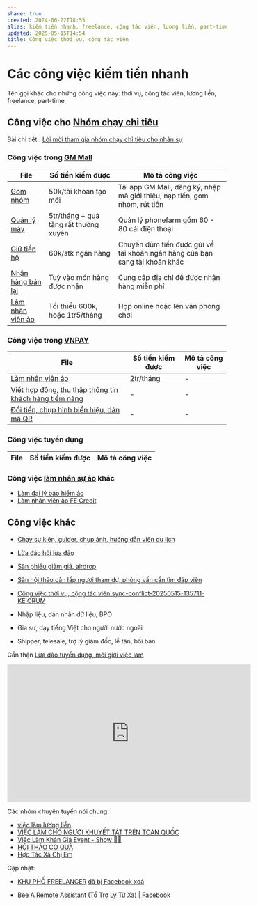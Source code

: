 ```yaml
---
share: true
created: 2024-06-22T18:55
alias: kiếm tiền nhanh, freelance, cộng tác viên, lương liền, part-time, part time
updated: 2025-05-15T14:54
title: Công việc thời vụ, cộng tác viên
---
```

# Các công việc kiếm tiền nhanh
Tên gọi khác cho những công việc này: thời vụ, cộng tác viên, lương liền, freelance, part-time
## Công việc cho [Nhóm chạy chỉ tiêu](../../../../%F0%9F%93%90D%E1%BB%B1%20%C3%A1n/Ch%E1%BA%A1y%20ch%E1%BB%89%20ti%C3%AAu/index.md)
Bài chi tiết:: [Lời mời tham gia nhóm chạy chỉ tiêu cho nhân sự](../../../../%F0%9F%93%90D%E1%BB%B1%20%C3%A1n/Ch%E1%BA%A1y%20ch%E1%BB%89%20ti%C3%AAu/L%E1%BB%9Di%20m%E1%BB%9Di%20tham%20gia%20nh%C3%B3m%20ch%E1%BA%A1y%20ch%E1%BB%89%20ti%C3%AAu%20cho%20nh%C3%A2n%20s%E1%BB%B1.md)

### Công việc trong [GM Mall](./Nh%C3%B3m%20ch%E1%BA%A1y%20ch%E1%BB%89%20ti%C3%AAu/GM%20Mall/index.md)
| File                                                                                                                                             | Số tiền kiếm được                     | Mô tả công việc                                                             |
| ------------------------------------------------------------------------------------------------------------------------------------------------ | ------------------------------------- | --------------------------------------------------------------------------- |
| [Gom nhóm](./Nh%C3%B3m%20ch%E1%BA%A1y%20ch%E1%BB%89%20ti%C3%AAu/GM%20Mall/Gom%20nh%C3%B3m.md)                   | 50k/tài khoản tạo mới                 | Tải app GM Mall, đăng ký, nhập mã giới thiệu, nạp tiền, gom nhóm, rút tiền  |
| [Quản lý máy](./Nh%C3%B3m%20ch%E1%BA%A1y%20ch%E1%BB%89%20ti%C3%AAu/GM%20Mall/Qu%E1%BA%A3n%20l%C3%BD%20m%C3%A1y.md)             | 5tr/tháng + quà tặng rất thường xuyên | Quản lý phonefarm gồm 60 - 80 cái điện thoại                                |
| [Giữ tiền hộ](./Nh%C3%B3m%20ch%E1%BA%A1y%20ch%E1%BB%89%20ti%C3%AAu/GM%20Mall/Gi%E1%BB%AF%20ti%E1%BB%81n%20h%E1%BB%99.md)             | 60k/stk ngân hàng                     | Chuyển dùm tiền được gửi về tài khoản ngân hàng của bạn sang tài khoản khác |
| [Nhận hàng bán lại](./Nh%C3%B3m%20ch%E1%BA%A1y%20ch%E1%BB%89%20ti%C3%AAu/GM%20Mall/Nh%E1%BA%ADn%20h%C3%A0ng%20b%C3%A1n%20l%E1%BA%A1i.md) | Tuỳ vào món hàng được nhận            | Cung cấp địa chỉ để được nhận hàng miễn phí                                 |
| [Làm nhân viên ảo](./Nh%C3%B3m%20ch%E1%BA%A1y%20ch%E1%BB%89%20ti%C3%AAu/GM%20Mall/L%C3%A0m%20nh%C3%A2n%20vi%C3%AAn%20%E1%BA%A3o.md)   | Tối thiểu 600k, hoặc 1tr5/tháng       | Họp online hoặc lên văn phòng chơi                                          |


### Công việc trong [VNPAY](./Nh%C3%B3m%20ch%E1%BA%A1y%20ch%E1%BB%89%20ti%C3%AAu/VNPAY/index.md)
| File                                                                                                                                                                                                                     | Số tiền kiếm được | Mô tả công việc |
| ------------------------------------------------------------------------------------------------------------------------------------------------------------------------------------------------------------------------ | ----------------- | --------------- |
| [Làm nhân viên ảo](./Nh%C3%B3m%20ch%E1%BA%A1y%20ch%E1%BB%89%20ti%C3%AAu/VNPAY/L%C3%A0m%20nh%C3%A2n%20vi%C3%AAn%20%E1%BA%A3o.md)                                                                             | 2tr/tháng         | \-              |
| [Viết hợp đồng, thu thập thông tin khách hàng tiềm năng](./Nh%C3%B3m%20ch%E1%BA%A1y%20ch%E1%BB%89%20ti%C3%AAu/VNPAY/Vi%E1%BA%BFt%20h%E1%BB%A3p%20%C4%91%E1%BB%93ng,%20thu%20th%E1%BA%ADp%20th%C3%B4ng%20tin%20kh%C3%A1ch%20h%C3%A0ng%20ti%E1%BB%81m%20n%C4%83ng.md) | \-                | \-              |
| [Đổi tiền, chụp hình biển hiệu, dán mã QR](./Nh%C3%B3m%20ch%E1%BA%A1y%20ch%E1%BB%89%20ti%C3%AAu/VNPAY/%C4%90%E1%BB%95i%20ti%E1%BB%81n,%20ch%E1%BB%A5p%20h%C3%ACnh%20bi%E1%BB%83n%20hi%E1%BB%87u,%20d%C3%A1n%20m%C3%A3%20QR.md)                             | \-                | \-              |


### Công việc tuyển dụng
| File | Số tiền kiếm được | Mô tả công việc |
| ---- | ----------------- | --------------- |


### Công việc [làm nhân sự ảo](../../../../%F0%9F%93%90D%E1%BB%B1%20%C3%A1n/Ch%E1%BA%A1y%20ch%E1%BB%89%20ti%C3%AAu/L%C3%A0m%20nh%C3%A2n%20s%E1%BB%B1%20%E1%BA%A3o/index.md) khác
- [Làm đại lý bảo hiểm ảo](./Nh%C3%B3m%20ch%E1%BA%A1y%20ch%E1%BB%89%20ti%C3%AAu/L%C3%A0m%20nh%C3%A2n%20s%E1%BB%B1%20%E1%BA%A3o/B%E1%BA%A3o%20hi%E1%BB%83m/index.md)
- [Làm nhân viên ảo FE Credit](./Nh%C3%B3m%20ch%E1%BA%A1y%20ch%E1%BB%89%20ti%C3%AAu/L%C3%A0m%20nh%C3%A2n%20s%E1%BB%B1%20%E1%BA%A3o/FE%20Credit.md)

## Công việc khác
- [Chạy sự kiện, guider, chụp ảnh, hướng dẫn viên du lịch](./Ch%E1%BA%A1y%20s%E1%BB%B1%20ki%E1%BB%87n,%20guider,%20ch%E1%BB%A5p%20%E1%BA%A3nh,%20h%C6%B0%E1%BB%9Bng%20d%E1%BA%ABn%20vi%C3%AAn%20du%20l%E1%BB%8Bch.md)
- [Lừa đảo hội lừa đảo](./L%E1%BB%ABa%20%C4%91%E1%BA%A3o%20h%E1%BB%99i%20l%E1%BB%ABa%20%C4%91%E1%BA%A3o.md)
- [Săn phiếu giảm giá, airdrop](./S%C4%83n%20phi%E1%BA%BFu%20gi%E1%BA%A3m%20gi%C3%A1,%20airdrop.md)
- [Săn hội thảo cần lấp người tham dự, phỏng vấn cần tìm đáp viên](./S%C4%83n%20h%E1%BB%99i%20th%E1%BA%A3o%20c%E1%BA%A7n%20l%E1%BA%A5p%20ng%C6%B0%E1%BB%9Di%20tham%20d%E1%BB%B1,%20ph%E1%BB%8Fng%20v%E1%BA%A5n%20c%E1%BA%A7n%20t%C3%ACm%20%C4%91%C3%A1p%20vi%C3%AAn.md)
- [Công việc thời vụ, cộng tác viên.sync-conflict-20250515-135711-KEIORUM](./C%C3%B4ng%20vi%E1%BB%87c%20th%E1%BB%9Di%20v%E1%BB%A5,%20c%E1%BB%99ng%20t%C3%A1c%20vi%C3%AAn.sync-conflict-20250515-135711-KEIORUM.md)

- Nhập liệu, dán nhãn dữ liệu, BPO
- Gia sư, dạy tiếng Việt cho người nước ngoài
- Shipper, telesale, trợ lý giám đốc, lễ tân, bồi bàn

Cẩn thận [Lừa đảo tuyển dụng, môi giới việc làm](../../../C%E1%BA%A3nh%20gi%C3%A1c%20l%E1%BB%ABa%20%C4%91%E1%BA%A3o/G%E1%BA%B7p%20tr%E1%BB%B1c%20ti%E1%BA%BFp/L%E1%BB%ABa%20%C4%91%E1%BA%A3o%20tuy%E1%BB%83n%20d%E1%BB%A5ng,%20m%C3%B4i%20gi%E1%BB%9Bi%20vi%E1%BB%87c%20l%C3%A0m.md)

<iframe width="560" height="315" src="https://www.youtube.com/embed/n-L0TQr-obI?si=E97KyPTzNL2ZbEWb" title="YouTube video player" frameborder="0" allow="accelerometer; autoplay; clipboard-write; encrypted-media; gyroscope; picture-in-picture; web-share" referrerpolicy="strict-origin-when-cross-origin" allowfullscreen></iframe>

Các nhóm chuyên tuyển nói chung:
- [việc làm lương liền](https://www.facebook.com/groups/216042540029525/?__mmr=1&_rdr)
- [VIỆC LÀM CHO NGƯỜI KHUYẾT TẬT TRÊN TOÀN QUỐC](https://www.facebook.com/groups/1332867813835604/?__mmr=1&_rdr)
- [Việc Làm Khán Giả Event - Show 👏😊](https://www.facebook.com/groups/2154702328080717/?multi_permalinks=3813612318856368&ref=share)
- [HỘI THẢO CÓ QUÀ](https://www.facebook.com/groups/2448460882089763/?__mmr=1&_rdr)
- [Hợp Tác Xã Chị Em](https://www.facebook.com/groups/hoptacxachiem/)

Cập nhật:
- [KHU PHỐ FREELANCER](https://www.facebook.com/groups/434928552300945) [đã bị Facebook xoá](https://www.facebook.com/groups/818484182955661/posts/1161124218691654/)

- [Bee A Remote Assistant (Tổ Trợ Lý Từ Xa) | Facebook](https://www.facebook.com/groups/584020067067946)

